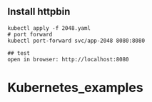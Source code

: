 ## Install httpbin

```
kubectl apply -f 2048.yaml
# port forward
kubectl port-forward svc/app-2048 8080:8080

## test
open in browser: http://localhost:8080
```

# Kubernetes_examples
